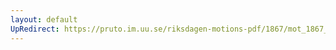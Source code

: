```yaml
---
layout: default
UpRedirect: https://pruto.im.uu.se/riksdagen-motions-pdf/1867/mot_1867__ak__220/mot_1867__ak__220-002.pdf
---
```

